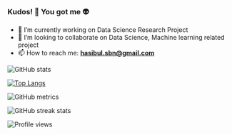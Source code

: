 ### **Kudos!** 🥇 You got me 👽

- 🔭 I’m currently working on Data Science Research Project
- 👯 I’m looking to collaborate on Data Science, Machine learning related project
- 📫 How to reach me: **hasibul.sbn@gmail.com**

![GitHub stats](https://github-readme-stats.vercel.app/api?username=Hasibull&show_icons=true&count_private=true)

[![Top Langs](https://github-readme-stats.vercel.app/api/top-langs/?username=Hasibull)](https://github.com/anuraghazra/github-readme-stats)

![GitHub metrics](https://metrics.lecoq.io/Hasibull)

![GitHub streak stats](https://streak-stats.demolab.com/?user=Hasibull)

![Profile views](https://gpvc.arturio.dev/Hasibull)
